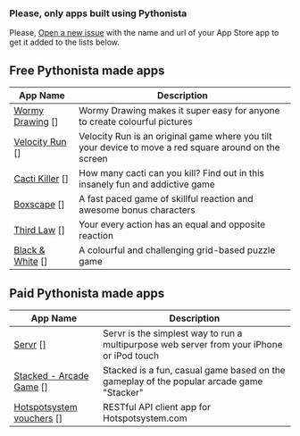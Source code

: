 ### Please, only apps built using Pythonista
Please, [Open a new issue][1] with the name and url of your App Store app to get it added to the lists below.

Free Pythonista made apps
-------------------------
| App Name           | Description   | 
| -------------      | ------------- | 
| [Wormy Drawing] [] | Wormy Drawing makes it super easy for anyone to create colourful pictures |
| [Velocity Run] [] | Velocity Run is an original game where you tilt your device to move a red square around on the screen |
| [Cacti Killer] [] | How many cacti can you kill? Find out in this insanely fun and addictive game |
| [Boxscape] []     | A fast paced game of skillful reaction and awesome bonus characters |
| [Third Law] []    | Your every action has an equal and opposite reaction |
| [Black & White] []    | A colourful and challenging grid-based puzzle game |


Paid Pythonista made apps
-------------------------

| App Name           | Description   | 
| -------------      | ------------- |
| [Servr] [] | Servr is the simplest way to run a multipurpose web server from your iPhone or iPod touch  |
| [Stacked - Arcade Game] [] | Stacked is a fun, casual game based on the gameplay of the popular arcade game "Stacker" |
| [Hotspotsystem vouchers] [] | RESTful API client app for Hotspotsystem.com |


[1]: https://github.com/Pythonista-Tools/Pythonista-Tools/issues/new
[Wormy Drawing]: https://itunes.apple.com/gb/app/wormy-drawing/id882326367?mt=8
[Stacked - Arcade Game]: https://itunes.apple.com/us/app/stacked-arcade-game/id882344011?mt=8
[Velocity Run]: https://itunes.apple.com/us/app/velocity-run/id642044324?mt=8
[Servr]: https://itunes.apple.com/us/app/servr-mobile-edition/id893390157?ls=1&mt=8
[Cacti Killer]: https://itunes.apple.com/app/cacti-killer/id913209685?mt=8
[Boxscape]: https://itunes.apple.com/app/boxscape/id1053771238?mt=8
[Third Law]: https://itunes.apple.com/app/third-law/id1054853024?mt=8
[Black & White]: https://appsto.re/gb/ERkSbb.i
[Hotspotsystem vouchers]: https://itunes.apple.com/ca/app/hotspotsystem-vouchers/id1180444770?mt=8
